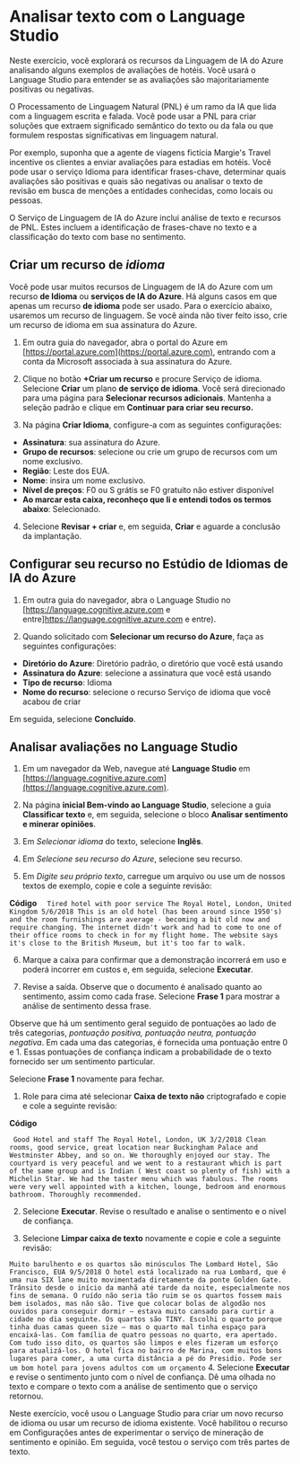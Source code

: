 # Analisar texto com o Language Studio


Neste exercício, você explorará os recursos da Linguagem de IA do Azure analisando alguns exemplos de avaliações de hotéis. Você usará o Language Studio para entender se as avaliações são majoritariamente positivas ou negativas.

O Processamento de Linguagem Natural (PNL) é um ramo da IA que lida com a linguagem escrita e falada. Você pode usar a PNL para criar soluções que extraem significado semântico do texto ou da fala ou que formulem respostas significativas em linguagem natural.

Por exemplo, suponha que a agente de viagens fictícia Margie's Travel incentive os clientes a enviar avaliações para estadias em hotéis. Você pode usar o serviço Idioma para identificar frases-chave, determinar quais avaliações são positivas e quais são negativas ou analisar o texto de revisão em busca de menções a entidades conhecidas, como locais ou pessoas.

O Serviço de Linguagem de IA do Azure inclui análise de texto e recursos de PNL. Estes incluem a identificação de frases-chave no texto e a classificação do texto com base no sentimento.

## Criar um recurso de _idioma_

Você pode usar muitos recursos de Linguagem de IA do Azure com um recurso **de Idioma** ou **serviços de IA do Azure**. Há alguns casos em que apenas um recurso **de idioma** pode ser usado. Para o exercício abaixo, usaremos um recurso de linguagem. Se você ainda não tiver feito isso, crie um recurso de idioma em sua assinatura do Azure.

1. Em outra guia do navegador, abra o portal do Azure em [https://portal.azure.com](https://portal.azure.com), entrando com a conta da Microsoft associada à sua assinatura do Azure.

2. Clique no botão **+Criar um recurso** e procure Serviço de idioma. Selecione **Criar** um plano **de serviço de idioma**. Você será direcionado para uma página para **Selecionar recursos adicionais**. Mantenha a seleção padrão e clique em **Continuar para criar seu recurso.**

3. Na página **Criar Idioma**, configure-a com as seguintes configurações:

* **Assinatura**: sua assinatura do Azure.
* **Grupo de recursos**: selecione ou crie um grupo de recursos com um nome exclusivo.
* **Região**: Leste dos EUA.
* **Nome**: insira um nome exclusivo.
* **Nível de preços**: F0 ou S grátis se F0 gratuito não estiver disponível
* **Ao marcar esta caixa, reconheço que li e entendi todos os termos abaixo**: Selecionado.

4. Selecione **Revisar + criar** e, em seguida, **Criar** e aguarde a conclusão da implantação.

## Configurar seu recurso no Estúdio de Idiomas de IA do Azure

1. Em outra guia do navegador, abra o Language Studio no [https://language.cognitive.azure.com e entre]https://language.cognitive.azure.com e entre).

2. Quando solicitado com **Selecionar um recurso do Azure**, faça as seguintes configurações:

* **Diretório do Azure**: Diretório padrão, o diretório que você está usando
* **Assinatura do Azure**: selecione a assinatura que você está usando
* **Tipo de recurso**: Idioma
* **Nome do recurso**: selecione o recurso Serviço de idioma que você acabou de criar

Em seguida, selecione **Concluído**.

## Analisar avaliações no Language Studio

1. Em um navegador da Web, navegue até **Language Studio** em [https://language.cognitive.azure.com](https://language.cognitive.azure.com).

2. Na página **inicial Bem-vindo ao Language Studio**, selecione a guia **Classificar texto** e, em seguida, selecione o bloco **Analisar sentimento e minerar opiniões**.

3. Em _Selecionar idioma_ do texto, selecione **Inglês**.

4. Em _Selecione seu recurso do Azure_, selecione seu recurso.

5. Em _Digite seu próprio texto_, carregue um arquivo ou use um de nossos textos de exemplo, copie e cole a seguinte revisão:

**Código**
`` 
 Tired hotel with poor service
 The Royal Hotel, London, United Kingdom
 5/6/2018
 This is an old hotel (has been around since 1950's) and the room furnishings are average - becoming a bit old now and require changing. The internet didn't work and had to come to one of their office rooms to check in for my flight home. The website says it's close to the British Museum, but it's too far to walk.`` 

6. Marque a caixa para confirmar que a demonstração incorrerá em uso e poderá incorrer em custos e, em seguida, selecione **Executar**.

7. Revise a saída. Observe que o documento é analisado quanto ao sentimento, assim como cada frase. Selecione **Frase 1** para mostrar a análise de sentimento dessa frase.

Observe que há um sentimento geral seguido de pontuações ao lado de três categorias, _pontuação positiva, pontuação neutra, pontuação negativa_. Em cada uma das categorias, é fornecida uma pontuação entre 0 e 1. Essas pontuações de confiança indicam a probabilidade de o texto fornecido ser um sentimento particular.

Selecione **Frase 1** novamente para fechar.

1. Role para cima até selecionar **Caixa de texto não** criptografado e copie e cole a seguinte revisão:

**Código**

`` Good Hotel and staff
 The Royal Hotel, London, UK
 3/2/2018
 Clean rooms, good service, great location near Buckingham Palace and Westminster Abbey, and so on. We thoroughly enjoyed our stay. The courtyard is very peaceful and we went to a restaurant which is part of the same group and is Indian ( West coast so plenty of fish) with a Michelin Star. We had the taster menu which was fabulous. The rooms were very well appointed with a kitchen, lounge, bedroom and enormous bathroom. Thoroughly recommended.`` 
 
2. Selecione **Executar**. Revise o resultado e analise o sentimento e o nível de confiança.

3. Selecione **Limpar caixa de texto** novamente e copie e cole a seguinte revisão:

``Muito barulhento e os quartos são minúsculos The Lombard Hotel, São Francisco, EUA 9/5/2018 O hotel está localizado na rua Lombard, que é uma rua SIX lane muito movimentada diretamente da ponte Golden Gate. Trânsito desde o início da manhã até tarde da noite, especialmente nos fins de semana. O ruído não seria tão ruim se os quartos fossem mais bem isolados, mas não são. Tive que colocar bolas de algodão nos ouvidos para conseguir dormir – estava muito cansado para curtir a cidade no dia seguinte. Os quartos são TINY. Escolhi o quarto porque tinha duas camas queen size – mas o quarto mal tinha espaço para encaixá-las. Com família de quatro pessoas no quarto, era apertado. Com tudo isso dito, os quartos são limpos e eles fizeram um esforço para atualizá-los. O hotel fica no bairro de Marina, com muitos bons lugares para comer, a uma curta distância a pé do Presidio. Pode ser um bom hotel para jovens adultos com um orçamento``
4. Selecione **Executar** e revise o sentimento junto com o nível de confiança. Dê uma olhada no texto e compare o texto com a análise de sentimento que o serviço retornou.

Neste exercício, você usou o Language Studio para criar um novo recurso de idioma ou usar um recurso de idioma existente. Você habilitou o recurso em Configurações antes de experimentar o serviço de mineração de sentimento e opinião. Em seguida, você testou o serviço com três partes de texto.
